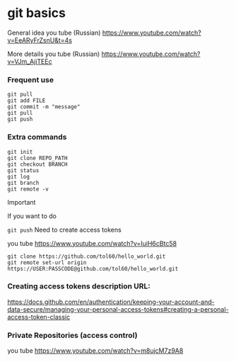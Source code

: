 # git basics

General idea you tube (Russian)
https://www.youtube.com/watch?v=EeARyFrZsnU&t=4s


More details you tube (Russian)
https://www.youtube.com/watch?v=VJm_AjiTEEc

### Frequent use
```
git pull
git add FILE
git commit -m "message"
git pull
git push
```

### Extra commands
```
git init
git clone REPO_PATH
git checkout BRANCH
git status
git log
git branch
git remote -v
```


> [!IMPORTANT]
> If you want to do 
>
> `git push`
> Need to create access tokens
>
> you tube https://www.youtube.com/watch?v=IuiH6cBtc58

```
git clone https://github.com/tol60/hello_world.git
git remote set-url origin https://USER:PASSCODE@github.com/tol60/hello_world.git
```


### Creating access tokens description URL:
https://docs.github.com/en/authentication/keeping-your-account-and-data-secure/managing-your-personal-access-tokens#creating-a-personal-access-token-classic

### Private Repositories (access control)
you tube https://www.youtube.com/watch?v=m8ujcM7z9A8

